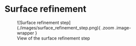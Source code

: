 # Surface refinement

<figure Markdown>
  ![Surface refinement step](./images/surface_refinement_step.png){ .zoom .image-wrapper }
  <figcaption>View of the surface refinement step</figcaption>
</figure>
